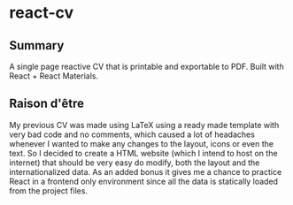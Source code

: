 # react-cv

## Summary
A single page reactive CV that is printable and exportable to PDF. Built with React + React Materials.

## Raison d'être
My previous CV was made using LaTeX using a ready made template with very bad code and no comments, which caused a lot of headaches whenever I wanted to make any changes to the layout, icons or even the text. So I decided to create a HTML website (which I intend to host on the internet) that should be very easy do modify, both the layout and the internationalized data. As an added bonus it gives me a chance to practice React in a frontend only environment since all the data is statically loaded from the project files.